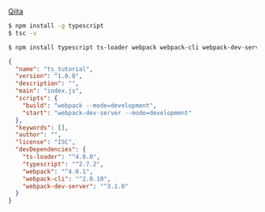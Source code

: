 
[Qiita](https://qiita.com/ochiochi/items/efdaa0ae7d8c972c8103)


```sh
$ npm install -g typescript
$ tsc -v
```



```sh
$ npm install typescript ts-loader webpack webpack-cli webpack-dev-server --save-dev
```

```package.json
{
  "name": "ts_tutorial",
  "version": "1.0.0",
  "description": "",
  "main": "index.js",
  "scripts": {
    "build": "webpack --mode=development",
    "start": "webpack-dev-server --mode=development"
  },
  "keywords": [],
  "author": "",
  "license": "ISC",
  "devDependencies": {
    "ts-loader": "^4.0.0",
    "typescript": "^2.7.2",
    "webpack": "^4.0.1",
    "webpack-cli": "^2.0.10",
    "webpack-dev-server": "^3.1.0"
  }
}
```
